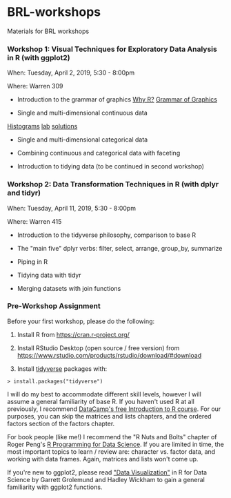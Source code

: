 # BRL-workshops

Materials for BRL workshops

### Workshop 1: Visual Techniques for Exploratory Data Analysis in R (with ggplot2)

When: Tuesday, April 2, 2019, 5:30 - 8:00pm

Where: Warren 309  

* Introduction to the grammar of graphics [Why R?](slides/1-WhyR.pdf) [Grammar of Graphics](slides/2-GrammarofGraphics.pdf)

* Single and multi-dimensional continuous data

[Histograms](slides/3-Histograms.pdf)  [lab](labs/1-Histogram.Rmd) [solutions](solutions/1-Histogram-Solutions.md)

* Single and multi-dimensional categorical data

* Combining continuous and categorical data with faceting

* Introduction to tidying data (to be continued in second workshop)

### Workshop 2: Data Transformation Techniques in R (with dplyr and tidyr)

When: Tuesday, April 11, 2019, 5:30 - 8:00pm

Where: Warren 415

* Introduction to the tidyverse philosophy, comparison to base R

* The "main five" dplyr verbs: filter, select, arrange, group_by, summarize

* Piping in R

* Tidying data with tidyr

* Merging datasets with join functions


### Pre-Workshop Assignment


Before your first workshop, please do the following:

1. Install R from https://cran.r-project.org/

2. Install RStudio Desktop (open source / free version) from https://www.rstudio.com/products/rstudio/download/#download

3. Install [tidyverse](https://www.tidyverse.org/) packages with:

```
> install.packages("tidyverse")
```

I will do my best to accommodate different skill levels, however I will assume a general familiarity of base R. If you haven't used R at all previously, I recommend [DataCamp's free Introduction to R course](https://www.datacamp.com/courses/free-introduction-to-r). For our purposes, you can skip the matrices and lists chapters, and the ordered factors section of the factors chapter. 

For book people (like me!) I recommend the "R Nuts and Bolts" chapter of  Roger Peng's [R Programming for Data Science](https://leanpub.com/rprogramming). If you are limited in time, the most important topics to learn / review are: character vs. factor data, and working with data frames. Again, matrices and lists won't come up.

If you're new to ggplot2, please read ["Data Visualization"](https://r4ds.had.co.nz/data-visualisation.html) in R for Data Science by Garrett Grolemund and Hadley Wickham to gain a general familiarity with ggplot2 functions.
